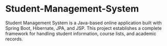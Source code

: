 # Student-Management-System
Student Management System is a Java-based online application built with Spring Boot, Hibernate, JPA, and JSP. This project establishes a complete framework for handling student information, course lists, and academic records.
